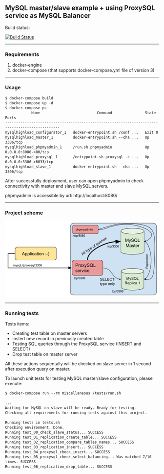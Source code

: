 ## MySQL master/slave example + using ProxySQL service as MySQL Balancer

Build status:

[![Build Status](https://travis-ci.org/Onix-Systems/mysql-master-slave.svg?branch=master)](https://travis-ci.org/Onix-Systems/mysql-master-slave)

---

### Requirements

1. docker-engine
1. docker-compose (that supports docker-compose.yml file of version 3)

---

### Usage
```
$ docker-compose build
$ docker-compose up -d
$ docker-compose ps
            Name                          Command               State            Ports          
-----------------------------------------------------------------------------------------------
mysqlhighload_configurator_1   docker-entrypoint.sh /conf ...   Exit 0                          
mysqlhighload_master_1         docker-entrypoint.sh --cha ...   Up       3306/tcp               
mysqlhighload_phpmyadmin_1     /run.sh phpmyadmin               Up       0.0.0.0:8080->80/tcp   
mysqlhighload_proxysql_1       /entrypoint.sh proxysql -c ...   Up       0.0.0.0:3306->6033/tcp
mysqlhighload_slave_1          docker-entrypoint.sh --cha ...   Up       3306/tcp         
```

After successfully deployment, user can open phpmyadmin to check connectivity
with master and slave MySQL servers.

phpmyadmin is accessible by url: http://localhost:8080/

---

### Project scheme

![scheme.png](./scheme.png)

---

### Running tests

Tests items:

* Creating test table on master servers
* Instert new record in previously created table
* Testing SQL queries through the ProxySQL service (INSERT and SELECT)
* Drop test table on master server

All these actions sequentally will be checked on slave server in 1 second after
execution query on master.

To launch unit tests for testing MySQL master/slave configuration, please execute:

```
$ docker-compose run --rm miscellaneous /tests/run.sh

...
Waiting for MySQL on slave will be ready. Ready for testing.
Checking all requirements for running tests against this project.

Running tests in tests.sh
Checking environment. Done.
Running test_00_check_slave_status... SUCCESS
Running test_01_replication_create_table... SUCCESS
Running test_02_replication_compare_tables_names... SUCCESS
Running test_03_replication_insert... SUCCESS
Running test_04_proxysql_check_insert... SUCCESS
Running test_05_proxysql_check_select_balancing... Was matched 7/10 times. SUCCESS
Running test_06_replication_drop_table... SUCCESS

```
